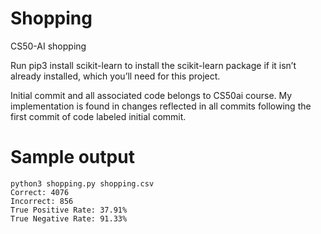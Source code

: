 # Shopping
CS50-AI shopping

Run 
pip3 install scikit-learn 
to install the scikit-learn package if it isn’t already installed, which you’ll need for this project.

Initial commit and all associated code belongs to CS50ai course.
My implementation is found in changes reflected in all commits following the first commit of code labeled initial commit.

# Sample output
```
python3 shopping.py shopping.csv
Correct: 4076
Incorrect: 856
True Positive Rate: 37.91%
True Negative Rate: 91.33%
```


